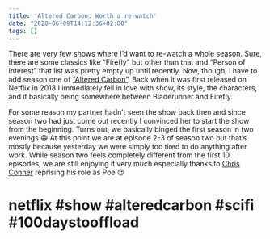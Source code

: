 ```yaml
---
title: 'Altered Carbon: Worth a re-watch'
date: "2020-06-09T14:12:36+02:00"
tags: []
---
```


There are very few shows where I’d want to re-watch a whole season. Sure, there are some classics like “Firefly” but other than that and “Person of Interest” that list was pretty empty up until recently. Now, though, I have to add season one of [“Altered Carbon”](https://en.wikipedia.org/wiki/Altered_Carbon_(TV_series)). Back when it was first released on Netflix in 2018 I immediately fell in love with show, its style, the characters, and it basically being somewhere between Bladerunner and Firefly.

For some reason my partner hadn’t seen the show back then and since season two had just come out recently I convinced her to start the show from the beginning. Turns out, we basically binged the first season in two evenings 😁 At this point we are at episode 2-3 of season two but that’s mostly because yesterday we were simply too tired to do anything after work. While season two feels completely different from the first 10 episodes, we are still enjoying it very much especially thanks to [Chris Conner](https://www.imdb.com/name/nm0175134/) reprising his role as Poe 😍

# netflix #show #alteredcarbon #scifi #100daystooffload
